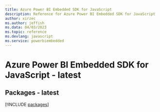 ```yaml
---
title: Azure Power BI Embedded SDK for JavaScript
description: Reference for Azure Power BI Embedded SDK for JavaScript
author: xirzec
ms.author: jeffish
ms.data: 04/03/2023
ms.topic: reference
ms.devlang: javascript
ms.service: powerbiembedded
---
```

# Azure Power BI Embedded SDK for JavaScript - latest
## Packages - latest
[!INCLUDE [packages](power-bi-embedded-index.md)]